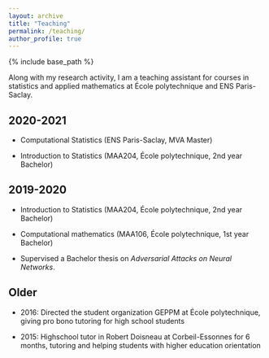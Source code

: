 ```yaml
---
layout: archive
title: "Teaching"
permalink: /teaching/
author_profile: true
---
```


{% include base_path %}

Along with my research activity, I am a teaching assistant for courses in statistics and applied mathematics at École polytechnique and ENS Paris-Saclay.

## 2020-2021

- Computational Statistics (ENS Paris-Saclay, MVA Master)

- Introduction to Statistics (MAA204, École polytechnique, 2nd year Bachelor)

## 2019-2020

- Introduction to Statistics (MAA204, École polytechnique, 2nd year Bachelor)

- Computational mathematics (MAA106, École polytechnique, 1st year Bachelor)

- Supervised a Bachelor thesis on *Adversarial Attacks on Neural Networks*.

## Older

- 2016: Directed the student organization GEPPM at École polytechnique, giving pro bono tutoring for high school students

- 2015: Highschool tutor in Robert Doisneau at Corbeil-Essonnes for 6 months, tutoring and helping students with higher education orientation
<!-- {% for post in site.teaching reversed %}
  {% include archive-single.html %}
{% endfor %} -->
